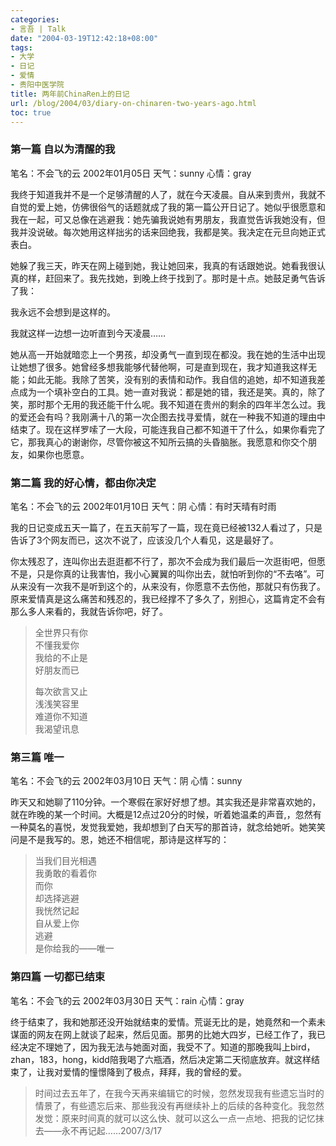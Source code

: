 ```yaml
---
categories:
- 言吾 | Talk
date: "2004-03-19T12:42:18+08:00"
tags:
- 大学
- 日记
- 爱情
- 贵阳中医学院
title: 两年前ChinaRen上的日记
url: /blog/2004/03/diary-on-chinaren-two-years-ago.html
toc: true
---
```

### 第一篇 **自以为清醒的我**
笔名：不会飞的云 2002年01月05日 天气：sunny 心情：gray

我终于知道我并不是一个足够清醒的人了，就在今天凌晨。自从来到贵州，我就不自觉的爱上她，仿佛很俗气的话题就成了我的第一篇公开日记了。她似乎很愿意和我在一起，可又总像在逃避我：她先骗我说她有男朋友，我直觉告诉我她没有，但我并没说破。每次她用这样拙劣的话来回绝我，我都是笑。我决定在元旦向她正式表白。

她躲了我三天，昨天在网上碰到她，我让她回来，我真的有话跟她说。她看我很认真的样，赶回来了。我先找她，到晚上终于找到了。那时是十点。她鼓足勇气告诉了我：

我永远不会想到是这样的。
<!--more-->

我就这样一边想一边听直到今天凌晨……

她从高一开始就暗恋上一个男孩，却没勇气一直到现在都没。我在她的生活中出现让她想了很多。她曾经多想我能够代替他啊，可是直到现在，我才知道我这样无能；如此无能。我除了苦笑，没有别的表情和动作。我自信的追她，却不知道我差点成为一个填补空白的工具。她一直对我说：都是她的错，我还是笑。真的，除了笑，那时那个无用的我还能干什么呢。我不知道在贵州的剩余的四年半怎么过。我的爱还会有吗？我刚满十八的第一次企图去找寻爱情，就在一种我不知道的理由中结束了。现在这样罗嗦了一大段，可能连我自己都不知道干了什么，如果你看完了它，那我真心的谢谢你，尽管你被这不知所云搞的头昏脑胀。我愿意和你交个朋友，如果你也愿意。　

### 第二篇 **我的好心情，都由你决定**

笔名：不会飞的云 2002年01月10日 天气：阴 心情：有时天晴有时雨

我的日记变成五天一篇了，在五天前写了一篇，现在竟已经被132人看过了，只是告诉了3个网友而已，这次不说了，应该没几个人看见，这是最好了。

你太残忍了，连叫你出去逛逛都不行了，那次不会成为我们最后一次逛街吧，但愿不是，只是你真的让我害怕，我小心翼翼的叫你出去，就怕听到你的“不去咯”。可从来没有一次我不是听到这个的，从来没有，你愿意不去伤他，那就只有伤我了。原来爱情真是这么痛苦和残忍的，我已经撑不了多久了，别担心，这篇肯定不会有那么多人来看的，我就告诉你吧，好了。

> 全世界只有你  
> 不懂我爱你  
> 我给的不止是  
> 好朋友而已  
>   
> 每次欲言又止  
> 浅浅笑容里  
> 难道你不知道  
> 我渴望讯息

### 第三篇 **唯一**
笔名：不会飞的云 2002年03月10日 天气：阴 心情：sunny

昨天又和她聊了110分钟。一个寒假在家好好想了想。其实我还是非常喜欢她的，就在昨晚的某一个时间。大概是12点过20分的时候，听着她温柔的声音,，忽然有一种莫名的喜悦，发觉我爱她，我却想到了白天写的那首诗，就念给她听。她笑笑问是不是我写的。恩，她还不相信呢，那诗是这样写的：

> 当我们目光相遇  
> 我勇敢的看着你  
> 而你  
> 却选择逃避  
> 我恍然记起  
> 自从爱上你  
> 逃避  
> 是你给我的——唯一

### 第四篇 **一切都已结束**
笔名：不会飞的云 2002年03月30日 天气：rain 心情：gray

终于结束了，我和她那还没开始就结束的爱情。荒诞无比的是，她竟然和一个素未谋面的网友在网上就谈了起来，然后见面。那男的比她大四岁，已经工作了，我已经决定不理她了，因为我无法与她面对面，我受不了。知道的那晚我叫上bird，zhan，183，hong，kidd陪我喝了六瓶酒，然后决定第二天彻底放弃。就这样结束了，让我对爱情的憧憬降到了极点，拜拜，我的曾经的爱。

> 时间过去五年了，在我今天再来编辑它的时候，忽然发现我有些遗忘当时的情景了，有些遗忘后来、那些我没有再继续补上的后续的各种变化。我忽然发觉：原来时间真的就可以这么快、就可以这么一点一点地、把我的记忆抹去——永不再记起……2007/3/17